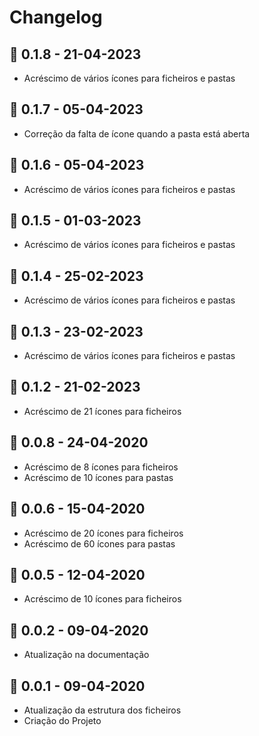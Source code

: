 # Changelog

## 🔖 0.1.8  -  21-04-2023

- Acréscimo de vários ícones para ficheiros e pastas

## 🔖 0.1.7  -  05-04-2023

- Correção da falta de ícone quando a pasta está aberta

## 🔖 0.1.6  -  05-04-2023

- Acréscimo de vários ícones para ficheiros e pastas

## 🔖 0.1.5  -  01-03-2023

- Acréscimo de vários ícones para ficheiros e pastas

## 🔖 0.1.4  -  25-02-2023

- Acréscimo de vários ícones para ficheiros e pastas

## 🔖 0.1.3  -  23-02-2023

- Acréscimo de vários ícones para ficheiros e pastas
  
## 🔖 0.1.2  -  21-02-2023

- Acréscimo de 21 ícones para ficheiros

## 🔖 0.0.8  -  24-04-2020

- Acréscimo de 8 ícones para ficheiros
- Acréscimo de 10 ícones para pastas

## 🔖 0.0.6  -  15-04-2020

- Acréscimo de 20 ícones para ficheiros
- Acréscimo de 60 ícones para pastas

## 🔖 0.0.5  -  12-04-2020

- Acréscimo de 10 ícones para ficheiros

## 🔖 0.0.2  -  09-04-2020

- Atualização na documentação

## 🔖 0.0.1  -  09-04-2020

- Atualização da estrutura dos ficheiros
- Criação do Projeto